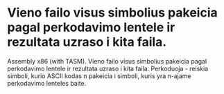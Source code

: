 # Vieno failo visus simbolius pakeicia pagal perkodavimo lentele ir rezultata uzraso i kita faila.
Assembly x86 (with TASM).
Vieno failo visus simbolius pakeicia pagal perkodavimo lentele ir rezultata uzraso i kita faila. Perkoduoja - reiskia simboli, kurio ASCII kodas n pakeicia i simboli, kuris yra n-ajame perkodavimo lenteles baite.

